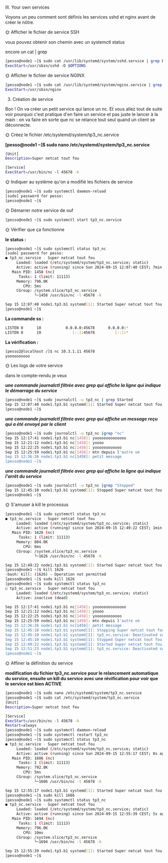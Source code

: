 
III. Your own services


Voyons un peu comment sont définis les services sshd et nginx avant de créer le nôtre.

🌞 Afficher le fichier de service SSH

vous pouvez obtenir son chemin avec un systemctl status <SERVICE>

encore un cat <FICHIER> | grep <TEXTE>

```bash
[pesso@node1 ~]$ sudo cat /usr/lib/systemd/system/sshd.service | grep ExecStart=
ExecStart=/usr/sbin/sshd -D $OPTIONS
```


🌞 Afficher le fichier de service NGINX

``` bash
[pesso@node1 ~]$ sudo cat /usr/lib/systemd/system/nginx.service | grep ExecStart=
ExecStart=/usr/sbin/nginx
````


3. Création de service

Bon ! On va créer un petit service qui lance un nc. Et vous allez tout de suite voir pourquoi c'est pratique d'en faire un service et pas juste le lancer à la main : on va faire en sorte que nc se relance tout seul quand un client se déconnecte.

🌞 Créez le fichier /etc/systemd/system/tp3_nc.service

**[pesso@node1 ~]$ sudo nano /etc/systemd/system/tp3_nc.service**

``` bash
[Unit]
Description=Super netcat tout fou

[Service]
ExecStart=/usr/bin/nc -l 45678 -k
````


🌞 Indiquer au système qu'on a modifié les fichiers de service

``` bash
[pesso@node1 ~]$ sudo systemctl daemon-reload
[sudo] password for pesso:
[pesso@node1 ~]$
```

🌞 Démarrer notre service de ouf

```bash
[pesso@node1 ~]$ sudo systemctl start tp3_nc.service
```

🌞 Vérifier que ça fonctionne

**le status :**

```bash
[pesso@node1 ~]$ sudo systemctl status tp3_nc
[sudo] password for pesso:
● tp3_nc.service - Super netcat tout fou
     Loaded: loaded (/etc/systemd/system/tp3_nc.service; static)
     Active: active (running) since Sun 2024-09-15 12:07:40 CEST; 7min ago
   Main PID: 1458 (nc)
      Tasks: 1 (limit: 11113)
     Memory: 796.0K
        CPU: 5ms
     CGroup: /system.slice/tp3_nc.service
             └─1458 /usr/bin/nc -l 45678 -k

Sep 15 12:07:40 node1.tp3.b1 systemd[1]: Started Super netcat tout fou.
[pesso@node1 ~]$
```
**La commande ss :**

```bash
LISTEN 0      10           0.0.0.0:45678      0.0.0.0:*
LISTEN 0      10              [::]:45678         [::]:*
```


**La vérification :**

```bash
[pesso2@localhost /]$ nc 10.3.1.11 45678
yoooooooooo
```

🌞 Les logs de votre service

dans le compte-rendu je veux

***une commande journalctl filtrée avec grep qui affiche la ligne qui indique le démarrage du service***

```bash
[pesso@node1 ~]$ sudo journalctl -u tp3_nc | grep Started
Sep 15 12:07:40 node1.tp3.b1 systemd[1]: Started Super netcat tout fou.
[pesso@node1 ~]$
```
***une commande journalctl filtrée avec grep qui affiche un message reçu qui a été envoyé par le client***

```bash
[pesso@node1 ~]$ sudo journalctl -u tp3_nc |grep "nc"
Sep 15 12:17:41 node1.tp3.b1 nc[1458]: yoooooooooooooo
Sep 15 12:21:12 node1.tp3.b1 nc[1458]: yoooo
Sep 15 12:22:25 node1.tp3.b1 nc[1458]: yoooooooooooo
Sep 15 12:25:59 node1.tp3.b1 nc[1458]: mtn depuis l'autre vm
Sep 15 12:36:26 node1.tp3.b1 nc[1458]: petit message
[pesso@node1 ~]$
```

***une commande journalctl filtrée avec grep qui affiche la ligne qui indique l'arrêt du service***


```bash
[pesso@node1 ~]$ sudo journalctl -u tp3_nc |grep "Stopped"
Sep 15 12:45:10 node1.tp3.b1 systemd[1]: Stopped Super netcat tout fou.
[pesso@node1 ~]$
```


🌞 S'amuser à kill le processus

```bash
[pesso@node1 ~]$ sudo systemctl status tp3_nc
● tp3_nc.service - Super netcat tout fou
     Loaded: loaded (/etc/systemd/system/tp3_nc.service; static)
     Active: active (running) since Sun 2024-09-15 12:49:22 CEST; 1min 38s ago
   Main PID: 1626 (nc)
      Tasks: 1 (limit: 11113)
     Memory: 804.0K
        CPU: 6ms
     CGroup: /system.slice/tp3_nc.service
             └─1626 /usr/bin/nc -l 45678 -k

Sep 15 12:49:22 node1.tp3.b1 systemd[1]: Started Super netcat tout fou.
[pesso@node1 ~]$ kill 1626
-bash: kill: (1626) - Operation not permitted
[pesso@node1 ~]$ sudo kill 1626
[pesso@node1 ~]$ sudo systemctl status tp3_nc
○ tp3_nc.service - Super netcat tout fou
     Loaded: loaded (/etc/systemd/system/tp3_nc.service; static)
     Active: inactive (dead)

Sep 15 12:17:41 node1.tp3.b1 nc[1458]: yoooooooooooooo
Sep 15 12:21:12 node1.tp3.b1 nc[1458]: yoooo
Sep 15 12:22:25 node1.tp3.b1 nc[1458]: yoooooooooooo
Sep 15 12:25:59 node1.tp3.b1 nc[1458]: mtn depuis l'autre vm
Sep 15 12:36:26 node1.tp3.b1 nc[1458]: petit message
Sep 15 12:45:10 node1.tp3.b1 systemd[1]: Stopping Super netcat tout fou...
Sep 15 12:45:10 node1.tp3.b1 systemd[1]: tp3_nc.service: Deactivated successfully.
Sep 15 12:45:10 node1.tp3.b1 systemd[1]: Stopped Super netcat tout fou.
Sep 15 12:49:22 node1.tp3.b1 systemd[1]: Started Super netcat tout fou.
Sep 15 12:51:23 node1.tp3.b1 systemd[1]: tp3_nc.service: Deactivated successfully.
[pesso@node1 ~]$
```


🌞 Affiner la définition du service

**modification du fichier tp3_nc.service pour le relancement automatique du service, ensuite un kill du service avec une révification pour voir que le service est bien ACTIVE**



```bash
[pesso@node1 ~]$ sudo nano /etc/systemd/system/tp3_nc.service
[pesso@node1 ~]$ sudo cat /etc/systemd/system/tp3_nc.service
[Unit]
Description=Super netcat tout fou

[Service]
ExecStart=/usr/bin/nc -l 45678 -k
Restart=always
[pesso@node1 ~]$ sudo systemctl daemon-reload
[pesso@node1 ~]$ sudo systemctl restart tp3_nc
[pesso@node1 ~]$ sudo systemctl status tp3_nc
● tp3_nc.service - Super netcat tout fou
     Loaded: loaded (/etc/systemd/system/tp3_nc.service; static)
     Active: active (running) since Sun 2024-09-15 12:55:17 CEST; 8s ago
   Main PID: 1686 (nc)
      Tasks: 1 (limit: 11113)
     Memory: 792.0K
        CPU: 5ms
     CGroup: /system.slice/tp3_nc.service
             └─1686 /usr/bin/nc -l 45678 -k

Sep 15 12:55:17 node1.tp3.b1 systemd[1]: Started Super netcat tout fou.
[pesso@node1 ~]$ sudo kill 1686
[pesso@node1 ~]$ sudo systemctl status tp3_nc
● tp3_nc.service - Super netcat tout fou
     Loaded: loaded (/etc/systemd/system/tp3_nc.service; static)
     Active: active (running) since Sun 2024-09-15 12:55:39 CEST; 5s ago
   Main PID: 1694 (nc)
      Tasks: 1 (limit: 11113)
     Memory: 796.0K
        CPU: 10ms
     CGroup: /system.slice/tp3_nc.service
             └─1694 /usr/bin/nc -l 45678 -k

Sep 15 12:55:39 node1.tp3.b1 systemd[1]: Started Super netcat tout fou.
[pesso@node1 ~]$
```

